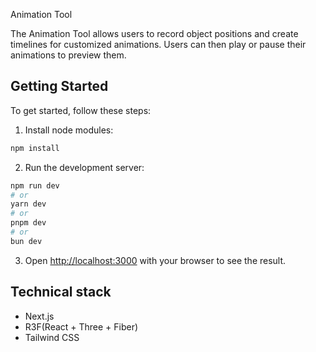 Animation Tool

The Animation Tool allows users to record object positions and create timelines for customized animations. Users can then play or pause their animations to preview them.

## Getting Started

To get started, follow these steps:

1. Install node modules:

```bash
npm install
```

2. Run the development server:

```bash
npm run dev
# or
yarn dev
# or
pnpm dev
# or
bun dev
```

3. Open [http://localhost:3000](http://localhost:3000) with your browser to see the result.

## Technical stack

- Next.js
- R3F(React + Three + Fiber)
- Tailwind CSS